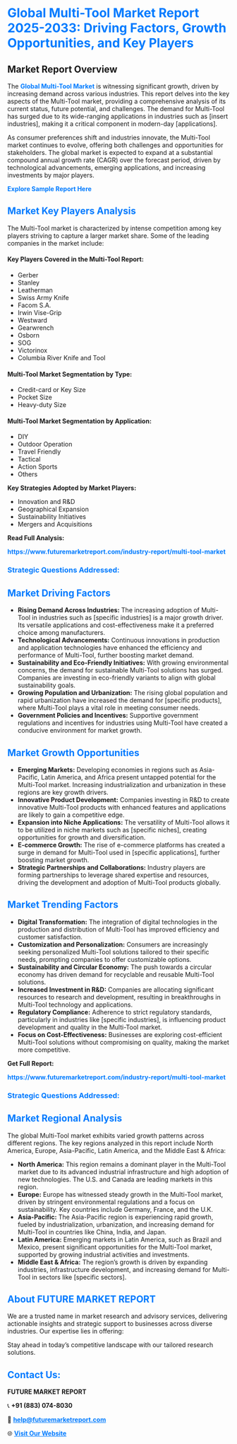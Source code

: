 <h1 style="color: #007BFF;">Global Multi-Tool Market Report 2025-2033: Driving Factors, Growth Opportunities, and Key Players</h1>

<section id="overview">
<h2>Market Report Overview</h2>
<p>The <a href="https://www.futuremarketreport.com/industry-report/multi-tool-market" style="color: #007BFF; text-decoration: none;"><strong>Global Multi-Tool Market</strong></a> is witnessing significant growth, driven by increasing demand across various industries. This report delves into the key aspects of the Multi-Tool market, providing a comprehensive analysis of its current status, future potential, and challenges. The demand for Multi-Tool has surged due to its wide-ranging applications in industries such as [insert industries], making it a critical component in modern-day [applications].</p>
<p>As consumer preferences shift and industries innovate, the Multi-Tool market continues to evolve, offering both challenges and opportunities for stakeholders. The global market is expected to expand at a substantial compound annual growth rate (CAGR) over the forecast period, driven by technological advancements, emerging applications, and increasing investments by major players.</p>
</section>

<section id="overview">
<p><a href="https://www.futuremarketreport.com/request-sample/reportId=57023" style="color: #007BFF; text-decoration: none;"><strong>Explore Sample Report Here</strong></a></p>
</section>

<section id="key-players">
<h2 style="color: #007BFF;">Market Key Players Analysis</h2>
<p>The Multi-Tool market is characterized by intense competition among key players striving to capture a larger market share. Some of the leading companies in the market include:</p>
<h4>Key Players Covered in the Multi-Tool Report:</h4>
<ul><li>Gerber</li><li>Stanley</li><li>Leatherman</li><li>Swiss Army Knife</li><li>Facom S.A.</li><li>Irwin Vise-Grip</li><li>Westward</li><li>Gearwrench</li><li>Osborn</li><li>SOG</li><li>Victorinox</li><li>Columbia River Knife and Tool</li></ul>
<h4>Multi-Tool Market Segmentation by Type:</h4>
<ul><li>Credit-card or Key Size</li><li>Pocket Size</li><li>Heavy-duty Size</li></ul>

<h4>Multi-Tool Market Segmentation by Application:</h4>
<ul><li>DIY</li><li>Outdoor Operation</li><li>Travel Friendly</li><li>Tactical</li><li>Action Sports</li><li>Others</li></ul>
<p><strong>Key Strategies Adopted by Market Players:</strong></p>
<ul>
<li>Innovation and R&D</li>
<li>Geographical Expansion</li>
<li>Sustainability Initiatives</li>
<li>Mergers and Acquisitions</li>
</ul>
</section>

<section>
<p><strong>Read Full Analysis: </strong></p><a href="https://www.futuremarketreport.com/industry-report/multi-tool-market" style="color: #007BFF; text-decoration: none;"><strong>https://www.futuremarketreport.com/industry-report/multi-tool-market</strong></a>
<h3 style="color: #007BFF;">Strategic Questions Addressed:</h3>
</section>

<section id="driving-factors">
<h2 style="color: #007BFF;">Market Driving Factors</h2>
<ul>
<li><strong>Rising Demand Across Industries:</strong> The increasing adoption of Multi-Tool in industries such as [specific industries] is a major growth driver. Its versatile applications and cost-effectiveness make it a preferred choice among manufacturers.</li>
<li><strong>Technological Advancements:</strong> Continuous innovations in production and application technologies have enhanced the efficiency and performance of Multi-Tool, further boosting market demand.</li>
<li><strong>Sustainability and Eco-Friendly Initiatives:</strong> With growing environmental concerns, the demand for sustainable Multi-Tool solutions has surged. Companies are investing in eco-friendly variants to align with global sustainability goals.</li>
<li><strong>Growing Population and Urbanization:</strong> The rising global population and rapid urbanization have increased the demand for [specific products], where Multi-Tool plays a vital role in meeting consumer needs.</li>
<li><strong>Government Policies and Incentives:</strong> Supportive government regulations and incentives for industries using Multi-Tool have created a conducive environment for market growth.</li>
</ul>
</section>

<section id="growth-opportunities">
<h2 style="color: #007BFF;">Market Growth Opportunities</h2>
<ul>
<li><strong>Emerging Markets:</strong> Developing economies in regions such as Asia-Pacific, Latin America, and Africa present untapped potential for the Multi-Tool market. Increasing industrialization and urbanization in these regions are key growth drivers.</li>
<li><strong>Innovative Product Development:</strong> Companies investing in R&D to create innovative Multi-Tool products with enhanced features and applications are likely to gain a competitive edge.</li>
<li><strong>Expansion into Niche Applications:</strong> The versatility of Multi-Tool allows it to be utilized in niche markets such as [specific niches], creating opportunities for growth and diversification.</li>
<li><strong>E-commerce Growth:</strong> The rise of e-commerce platforms has created a surge in demand for Multi-Tool used in [specific applications], further boosting market growth.</li>
<li><strong>Strategic Partnerships and Collaborations:</strong> Industry players are forming partnerships to leverage shared expertise and resources, driving the development and adoption of Multi-Tool products globally.</li>
</ul>
</section>

<section id="trending-factors">
<h2 style="color: #007BFF;">Market Trending Factors</h2>
<ul>
<li><strong>Digital Transformation:</strong> The integration of digital technologies in the production and distribution of Multi-Tool has improved efficiency and customer satisfaction.</li>
<li><strong>Customization and Personalization:</strong> Consumers are increasingly seeking personalized Multi-Tool solutions tailored to their specific needs, prompting companies to offer customizable options.</li>
<li><strong>Sustainability and Circular Economy:</strong> The push towards a circular economy has driven demand for recyclable and reusable Multi-Tool solutions.</li>
<li><strong>Increased Investment in R&D:</strong> Companies are allocating significant resources to research and development, resulting in breakthroughs in Multi-Tool technology and applications.</li>
<li><strong>Regulatory Compliance:</strong> Adherence to strict regulatory standards, particularly in industries like [specific industries], is influencing product development and quality in the Multi-Tool market.</li>
<li><strong>Focus on Cost-Effectiveness:</strong> Businesses are exploring cost-efficient Multi-Tool solutions without compromising on quality, making the market more competitive.</li>
</ul>
</section>

<section>
<p><strong>Get Full Report: </strong></p><a href="https://www.futuremarketreport.com/industry-report/multi-tool-market" style="color: #007BFF; text-decoration: none;"><strong>https://www.futuremarketreport.com/industry-report/multi-tool-market</strong></a>
<h3 style="color: #007BFF;">Strategic Questions Addressed:</h3>
</section>


<section id="regional-analysis">
<h2 style="color: #007BFF;">Market Regional Analysis</h2>
<p>The global Multi-Tool market exhibits varied growth patterns across different regions. The key regions analyzed in this report include North America, Europe, Asia-Pacific, Latin America, and the Middle East & Africa:</p>
<ul>
<li><strong>North America:</strong> This region remains a dominant player in the Multi-Tool market due to its advanced industrial infrastructure and high adoption of new technologies. The U.S. and Canada are leading markets in this region.</li>
<li><strong>Europe:</strong> Europe has witnessed steady growth in the Multi-Tool market, driven by stringent environmental regulations and a focus on sustainability. Key countries include Germany, France, and the U.K.</li>
<li><strong>Asia-Pacific:</strong> The Asia-Pacific region is experiencing rapid growth, fueled by industrialization, urbanization, and increasing demand for Multi-Tool in countries like China, India, and Japan.</li>
<li><strong>Latin America:</strong> Emerging markets in Latin America, such as Brazil and Mexico, present significant opportunities for the Multi-Tool market, supported by growing industrial activities and investments.</li>
<li><strong>Middle East & Africa:</strong> The region’s growth is driven by expanding industries, infrastructure development, and increasing demand for Multi-Tool in sectors like [specific sectors].</li>
</ul>
</section>

<footer>
<h2 style="color: #007BFF;">About FUTURE MARKET REPORT</h2>
<p>We are a trusted name in market research and advisory services, delivering actionable insights and strategic support to businesses across diverse industries. Our expertise lies in offering:</p>

<p>Stay ahead in today’s competitive landscape with our tailored research solutions.</p>

<h2 style="color: #007BFF;">Contact Us:</h2>
<p><strong>FUTURE MARKET REPORT</strong></p>
<p>📞 <strong>+91 (883) 074-8030</strong></p>
<p>📧 <strong><a href="mailto:help@futuremarketreport.com" style="color: #007BFF;">help@futuremarketreport.com</a></strong></p>
<p>🌐 <strong><a href="https://www.futuremarketreport.com/" style="color: #007BFF;">Visit Our Website</a></strong></p>
</footer>